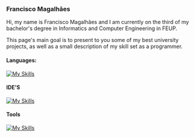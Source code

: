 ### Francisco Magalhães

Hi, my name is Francisco Magalhães and I am currently on the third of my bachelor's degree in Informatics and Computer Engineering in FEUP.

This page's main goal is to present to you some of my best university projects, as well as a small description of my skill set as a programmer.

#### Languages:
[![My Skills](https://skillicons.dev/icons?i=python,cpp,java,dart,html,css,php,js,c,matlab,sqlite&perline=20)](https://skillicons.dev)

#### IDE'S
[![My Skills](https://skillicons.dev/icons?i=anaconda,clion,idea,vscode,androidstudio,gradle,kotlin&perline=20)](https://skillicons.dev)

#### Tools
[![My Skills](https://skillicons.dev/icons?i=flutter,firebase,androidstudio,gradle,kotlin,git,github,gitlab&perline=20)](https://skillicons.dev)



